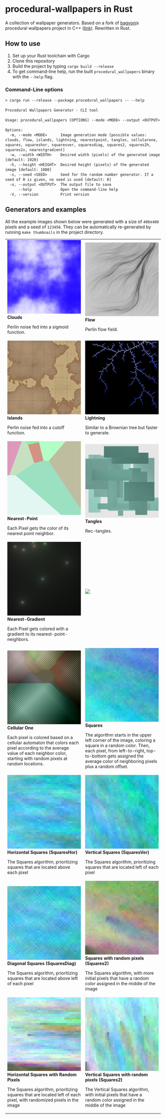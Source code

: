 # procedural-wallpapers in Rust
A collection of wallpaper generators.
Based on a fork of [bagyoni](https://github.com/bagyoni/procedural-wallpapers)s procedural wallpapers project in C++ ([link](https://github.com/lukas-kirschner/procedural-wallpapers)).
Rewritten in Rust.

## How to use
1. Set up your Rust toolchain with Cargo
2. Clone this repository
3. Build the project by typing `cargo build --release` 
4. To get command-line help, run the built `procedural_wallpapers` binary with the `--help` flag.

### Command-Line options
```text
> cargo run --release --package procedural_wallpapers -- --help

Procedural Wallpapers Generator - CLI tool

Usage: procedural_wallpapers [OPTIONS] --mode <MODE> --output <OUTPUT>

Options:
  -m, --mode <MODE>      Image generation mode [possible values: clouds, flow, islands, lightning, nearestpoint, tangles, cellularone, squares, squareshor, squaresver, squaresdiag, squares2, squares2h, squares2v, nearestgradient]
  -w, --width <WIDTH>    Desired width (pixels) of the generated image [default: 1920]
  -h, --height <HEIGHT>  Desired height (pixels) of the generated image [default: 1080]
  -s, --seed <SEED>      Seed for the random number generator. If a seed of 0 is given, no seed is used [default: 0]
  -o, --output <OUTPUT>  The output file to save
      --help             Open the command-line help
  -V, --version          Print version

```

## Generators and examples

All the example images shown below were generated with a size of `400`x`400` pixels and a seed of `123456`.
They can be automatically re-generated by running `make thumbnails` in the project directory.

<table width="100%">
<tr>
	<td width="50%">
		<img src="examples/clouds.png">
		<b>Clouds</b>
		<p>Perlin noise fed into a sigmoid function.</p>
	</td>
	<td width="50%">
		<img src="examples/flow.png">
		<b>Flow</b>
		<p>Perlin flow field.</p>
	</td>
</tr>
<tr>
	<td width="50%">
		<img src="examples/islands.png">
		<b>Islands</b>
		<p>Perlin noise fed into a cutoff function.</p>
	</td>
	<td width="50%">
		<img src="examples/lightning.png">
		<b>Lightning</b>
		<p>Similar to a Brownian tree but faster to generate.</p>
	</td>
</tr>
<tr>
	<td width="50%">
		<img src="examples/nearestpoint.png">
		<b>Nearest-Point</b>
		<p>Each Pixel gets the color of its nearest point neighbor.</p>
	</td>
	<td width="50%">
		<img src="examples/tangles.png">
		<b>Tangles</b>
		<p>Rec-tangles.</p>
	</td>
</tr>
<tr>
	<td width="50%">
		<img src="examples/nearestgradient.png">
		<b>Nearest-Gradient</b>
		<p>Each Pixel gets colored with a gradient to its nearest-point-neighbors.</p>
	</td>
	<td width="50%">
		<img src="examples/null.png">
		<b></b>
		<p></p>
	</td>
</tr>
<tr>
	<td width="50%">
		<img src="examples/cellularone.png">
		<b>Cellular One</b>
		<p>Each pixel is colored based on a cellular automaton that colors each pixel according to the average value of each neighbor color, starting with random pixels at random locations.</p>
	</td>
	<td width="50%">
		<img src="examples/squares.png">
		<b>Squares</b>
		<p>The algorithm starts in the upper left corner of the image, coloring a square in a random color. Then, each pixel, from left-to-right, top-to-bottom gets assigned the average color of neighboring pixels plus a random offset.</p>
	</td>
</tr>
<tr>
	<td width="50%">
		<img src="examples/squareshor.png">
		<b>Horizontal Squares (SquaresHor)</b>
		<p>The Squares algorithm, prioritizing squares that are located above each pixel</p>
	</td>
	<td width="50%">
		<img src="examples/squaresver.png">
		<b>Vertical Squares (SquaresVer)</b>
		<p>The Squares algorithm, prioritizing squares that are located left of each pixel</p>
	</td>
</tr>
<tr>
	<td width="50%">
		<img src="examples/squaresdiag.png">
		<b>Diagonal Squares (SquaresDiag)</b>
		<p>The Squares algorithm, prioritizing squares that are located above left of each pixel</p>
	</td>
	<td width="50%">
		<img src="examples/squares2.png">
		<b>Squares with random pixels (Squares2)</b>
		<p>The Squares algorithm, with more initial pixels that have a random color assigned in the middle of the image</p>
	</td>
</tr>
<tr>
	<td width="50%">
		<img src="examples/squares2h.png">
		<b>Horizontal Squares with Random Pixels</b>
		<p>The Squares algorithm, prioritizing squares that are located left of each pixel, with randomized pixels in the image</p>
	</td>
	<td width="50%">
		<img src="examples/squares2v.png">
		<b>Vertical Squares with random pixels (Squares2)</b>
		<p>The Vertical Squares algorithm, with initial pixels that have a random color assigned in the middle of the image</p>
	</td>
</tr>
</table>